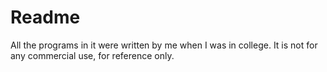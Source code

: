 # Readme
All the programs in it were written by me when I was in college.
It is not for any commercial use, for reference only.
